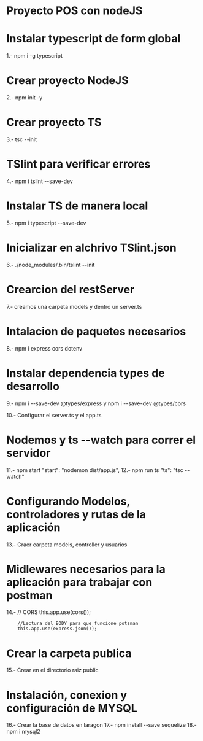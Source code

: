 # Proyecto POS con nodeJS

# Instalar typescript de form global

1.- npm i -g typescript

# Crear proyecto NodeJS

2.- npm init -y

# Crear proyecto TS

3.- tsc --init

# TSlint para verificar errores

4.- npm i tslint --save-dev

# Instalar TS de manera local

5.- npm i typescript --save-dev

# Inicializar en alchrivo TSlint.json

6.- ./node_modules/.bin/tslint --init

# Crearcion del restServer

7.- creamos una carpeta models y dentro un server.ts

# Intalacion de paquetes necesarios

8.- npm i express cors dotenv

# Instalar dependencia types de desarrollo

9.- npm i --save-dev @types/express y npm i --save-dev @types/cors

10.- Configurar el server.ts y el app.ts

# Nodemos y ts --watch para correr el servidor

11.- npm start "start": "nodemon dist/app.js",
12.- npm run ts "ts": "tsc --watch"

# Configurando Modelos, controladores y rutas de la aplicación

13.- Craer carpeta models, controller y usuarios

# Midlewares necesarios para la aplicación para trabajar con postman

14.- // CORS
this.app.use(cors());

        //Lectura del BODY para que funcione potsman
        this.app.use(express.json());

# Crear la carpeta publica

15.- Crear en el directorio raiz public

# Instalación, conexion y configuración de MYSQL

16.- Crear la base de datos en laragon
17.- npm install --save sequelize
18.- npm i mysql2
